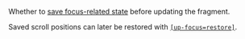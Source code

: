 Whether to [save focus-related state](https://unpoly.com/up.viewport.saveFocus) before updating the fragment.

Saved scroll positions can later be restored with [`[up-focus=restore]`](https://unpoly.com/focus#restoring-focus).

